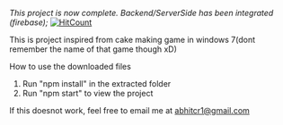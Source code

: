 *This project is now complete.  Backend/ServerSide has been integrated (firebase);*
[![HitCount](http://hits.dwyl.com/abhitcr1/BurgerBuilder.svg)](http://hits.dwyl.com/abhitcr1/BurgerBuilder)

This is project inspired from cake making game in windows 7(dont remember the name of that game though xD)

How to use the downloaded files

1) Run "npm install" in the extracted folder
2) Run "npm start" to view the project

If this doesnot work, feel free to email me at abhitcr1@gmail.com

